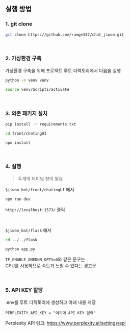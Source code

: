 ## 실행 방법

### 1. git clone
```bash
git clone https://github.com/ramge132/chat_jiwon.git
```

<br /> 

### 2. 가상환경 구축

가상환경 구축을 위해
프로젝트 루트 디렉토리에서 다음을 실행
```bash
python -m venv venv
```
```bash
source venv/Scripts/activate
```

<br />  

### 3. 의존 패키지 설치
```bash
pip install -r requirements.txt 
```
```bash
cd front/chatingUI
```
``` bash
npm install
```

<br />


### 4. 실행  
> 두개의 터미널 창이 필요


`$jiwon_bot/front/chatingUI` 에서
``` bash
npm run dev
```
`http://localhost:1573/` 클릭
  
<br>

`$jiwon_bot/flask` 에서
``` bash
cd ../../flask
```
```bash
python app.py
```
`TF_ENABLE_ONEDNN_OPTS=0`와 같은 문구는  
CPU를 사용하므로 속도가 느릴 수 있다는 경고문

<br />

### 5. API KEY 할당
.env를 루트 디렉토리에 생성하고 아래 내용 저장
```
PERPLEXITY_API_KEY = "여기에 API KEY 입력"
```

Perplexity API 링크: https://www.perplexity.ai/settings/api